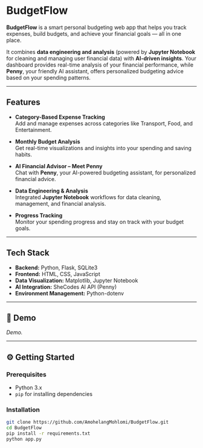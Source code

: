 # BudgetFlow

**BudgetFlow** is a smart personal budgeting web app that helps you track expenses, build budgets, and achieve your financial goals — all in one place.  

It combines **data engineering and analysis** (powered by **Jupyter Notebook** for cleaning and managing user financial data) with **AI-driven insights**. Your dashboard provides real-time analysis of your financial performance, while **Penny**, your friendly AI assistant, offers personalized budgeting advice based on your spending patterns.

---

## Features

- **Category-Based Expense Tracking**  
  Add and manage expenses across categories like Transport, Food, and Entertainment.

- **Monthly Budget Analysis**  
  Get real-time visualizations and insights into your spending and saving habits.

- **AI Financial Advisor – Meet Penny**  
  Chat with **Penny**, your AI-powered budgeting assistant, for personalized financial advice.

- **Data Engineering & Analysis**  
  Integrated **Jupyter Notebook** workflows for data cleaning, management, and financial analysis.

- **Progress Tracking**  
  Monitor your spending progress and stay on track with your budget goals.

---

## Tech Stack

- **Backend:** Python, Flask, SQLite3  
- **Frontend:** HTML, CSS, JavaScript  
- **Data Visualization:** Matplotlib, Jupyter Notebook  
- **AI Integration:** SheCodes AI API (Penny)  
- **Environment Management:** Python-dotenv  

---

## 🎥 Demo

*Demo.*

---

## ⚙️ Getting Started

### Prerequisites
- Python 3.x  
- `pip` for installing dependencies  

### Installation

```bash
git clone https://github.com/AmohelangMohlomi/BudgetFlow.git
cd BudgetFlow
pip install -r requirements.txt
python app.py
